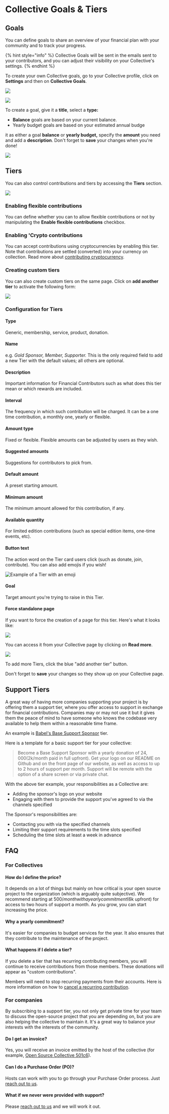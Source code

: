 # Collective Goals & Tiers

## Goals

You can define goals to share an overview of your financial plan with your community and to track your progress.

{% hint style="info" %}
Collective Goals will be sent in the emails sent to your contributors, and you can adjust their visibility on your Collective's settings.
{% endhint %}

To create your own Collective goals, go to your Collective profile, click on **Settings** and then on **Collective Goals**.

![](../../.gitbook/assets/collectives\_customize\_collective\_2021-05-31.png)

![](../../.gitbook/assets/collectives\_collectives\_goals\_and\_tiers\_2021-05-31.png)

To create a goal, give it a **title**, select a **type:**

* **Balance** goals are based on your current balance.
* Yearly budget goals are based on your estimated annual budge &#x20;

it as either a goal **balance** or **yearly budget,** specify the **amount** you need and add a **description**. Don't forget to **save** your changes when you're done!

![](../../.gitbook/assets/collectives\_collective-goals-and-tiers\_collective-goal-customization\_2020-08-12.png)

## Tiers

You can also control contributions and tiers by accessing the **Tiers** section.

![](../../.gitbook/assets/collectives\_collective-goals-and-tiers\_collective-tiers-settings\_2020-08-12.png)

### Enabling flexible contributions

You can define whether you can to allow flexible contributions or not by manipulating the **Enable flexible contributions** checkbox.

### Enabling 'Crypto contributions

You can accept contributions using cryptocurrencies by enabling this tier. Note that contributions are settled (converted) into your currency on collection. Read more about [contributing cryptocurrency](../../financial-contributors/crypto.md).

### Creating custom tiers

You can also create custom tiers on the same page. Click on **add another tier** to activate the following form:

![](../../.gitbook/assets/collective\_collective\_goals\_and\_tiers\_2021-05-31.png)

### Configuration for Tiers

#### **Type**

Generic, membership, service, product, donation.

#### **Name**

e.g. _Gold Sponsor, Member, Supporter._ This is the only required field to add a new Tier with the default values; all others are optional.

#### **Description**

Important information for Financial Contributors such as what does this tier mean or which rewards are included.

#### **Interval**

The frequency in which such contribution will be charged. It can be a one time contribution, a monthly one, yearly or flexible.

#### **Amount type**

Fixed or flexible. Flexible amounts can be adjusted by users as they wish.

#### **Suggested amounts**

Suggestions for contributors to pick from.

#### **Default amount**

A preset starting amount.

#### **Minimum amount**

The minimum amount allowed for this contribution, if any.

#### **Available quantity**

For limited edition contributions (such as special edition items, one-time events, etc).

#### **Button text**

The action word on the Tier card users click (such as donate, join, contribute). You can also add emojis if you wish!

![Example of a Tier with an emoji](../../.gitbook/assets/collectives\_tiers-and-goals\_tiers-emoji-button.png)

#### **Goal**

Target amount you're trying to raise in this Tier.

#### **Force standalone page**

If you want to force the creation of a page for this tier. Here's what it looks like:

![](../../.gitbook/assets/collectives\_tiers-and-goals\_tiers-standalone-page.png)

You can access it from your Collective page by clicking on **Read more**.

![](../../.gitbook/assets/collectives\_tiers-and-goals\_tiers-read-more.png)

To add more Tiers, click the blue "add another tier" button.

Don't forget to **save** your changes so they show up on your Collective page.

## Support Tiers

A great way of having more companies supporting your project is by offering them a support tier, where you offer access to support in exchange for financial contributions. Companies may or may not use it but it gives them the peace of mind to have someone who knows the codebase very available to help them within a reasonable time frame.

An example is [Babel's Base Support Sponsor](https://opencollective.com/babel#contribute) tier.

Here is a template for a basic support tier for your collective:

> Become a Base Support Sponsor with a yearly donation of $24,000 ($2k/month paid in full upfront). Get your logo on our README on Github and on the front page of our website, as well as access to up to 2 hours of support per month. Support will be remote with the option of a share screen or via private chat.

With the above tier example, your responsibilities as a Collective are:

* Adding the sponsor's logo on your website
* Engaging with them to provide the support you've agreed to via the channels specified

The Sponsor's responsibilities are:

* Contacting you with via the specified channels&#x20;
* Limiting their support requirements to the time slots specified
* Scheduling the time slots at least a week in advance

## FAQ

### For Collectives

#### How do I define the price?

It depends on a lot of things but mainly on how critical is your open source project to the organization (which is arguably quite subjective). We recommend starting at $500/month with a yearly commitment ($6k upfront) for access to two hours of support a month. As you grow, you can start increasing the price.

#### Why a yearly commitment?

It's easier for companies to budget services for the year. It also ensures that they contribute to the maintenance of the project.

#### What happens if I delete a tier?

If you delete a tier that has recurring contributing members, you will continue to receive contributions from those members. These donations will appear as "custom contributions".&#x20;

Members will need to stop recurring payments from their accounts. Here is more information on how to [cancel a recurring contribution](https://docs.opencollective.com/help/financial-contributors/payments#cancel-a-recurring-contribution).

### For companies

By subscribing to a support tier, you not only get private time for your team to discuss the open-source project that you are depending on, but you are also helping the collective to maintain it. It's a great way to balance your interests with the interests of the community.

#### Do I get an invoice?

Yes, you will receive an invoice emitted by the host of the collective (for example, [Open Source Collective 501c6](https://opencollective.com/opensource)).

#### Can I do a Purchase Order (PO)?

Hosts can work with you to go through your Purchase Order process. Just [reach out to us](https://opencollective.com/help).

#### What if we never were provided with support?

Please [reach out to us](https://opencollective.com/contact) and we will work it out.
